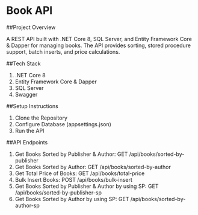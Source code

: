 # Book API

##Project Overview

A REST API built with .NET Core 8, SQL Server, and Entity Framework Core & Dapper for managing books. The API provides sorting, stored procedure support, batch inserts, and price calculations.

##Tech Stack

1. .NET Core 8
2. Entity Framework Core & Dapper
3. SQL Server
4. Swagger 

##Setup Instructions

1. Clone the Repository
2. Configure Database (appsettings.json)
3. Run the API

##API Endpoints

1. Get Books Sorted by Publisher & Author: GET /api/books/sorted-by-publisher
2. Get Books Sorted by Author: GET /api/books/sorted-by-author
3. Get Total Price of Books: GET /api/books/total-price
4. Bulk Insert Books: POST /api/books/bulk-insert
5. Get Books Sorted by Publisher & Author by using SP: GET /api/books/sorted-by-publisher-sp
6. Get Books Sorted by Author by using SP: GET /api/books/sorted-by-author-sp

